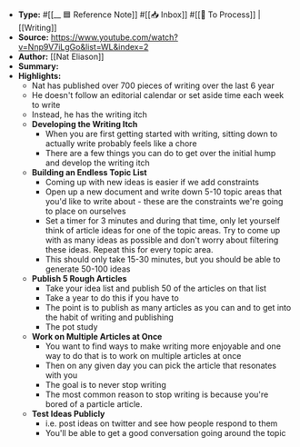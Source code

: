 - **Type:** #[[__ 🟦  Reference Note]] #[[📥 Inbox]] #[[📝 To Process]] | [[Writing]]
- **Source:** https://www.youtube.com/watch?v=Nnp9V7iLgGo&list=WL&index=2 
- **Author:** [[Nat Eliason]] 
- **Summary:** 
- **Highlights:**
    - Nat has published over 700 pieces of writing over the last 6 year
    - He doesn't follow an editorial calendar or set aside time each week to write
    - Instead, he has the writing itch
    - **Developing the Writing Itch**
        - When you are first getting started with writing, sitting down to actually write probably feels like a chore
        - There are a few things you can do to get over the initial hump and develop the writing itch
    - **Building an Endless Topic List**
        - Coming up with new ideas is easier if we add constraints
        - Open up a new document and write down 5-10 topic areas that you'd like to write about - these are the constraints we're going to place on ourselves
        - Set a timer for 3 minutes and during that time, only let yourself think of article ideas for one of the topic areas. Try to come up with as many ideas as possible and don't worry about filtering these ideas. Repeat this for every topic area.
        - This should only take 15-30 minutes, but you should be able to generate 50-100 ideas
    - **Publish 5 Rough Articles**
        - Take your idea list and publish 50 of the articles on that list
        - Take a year to do this if you have to
        - The point is to publish as many articles as you can and to get into the habit of writing and publishing
        - The pot study
    - **Work on Multiple Articles at Once**
        - You want to find ways to make writing more enjoyable and one way to do that is to work on multiple articles at once
        - Then on any given day you can pick the article that resonates with you
        - The goal is to never stop writing
        - The most common reason to stop writing is because you're bored of a particle article.
    - **Test Ideas Publicly**
        - i.e. post ideas on twitter and see how people respond to them
        - You'll be able to get a good conversation going around the topic
